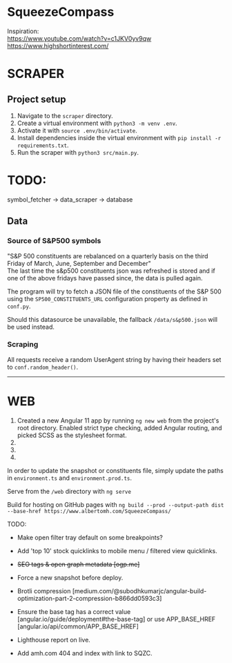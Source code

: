 # SqueezeCompass

Inspiration:  
https://www.youtube.com/watch?v=c1JKV0yv9qw  
https://www.highshortinterest.com/  


# SCRAPER
## Project setup
1. Navigate to the `scraper` directory.
2. Create a virtual environment with `python3 -m venv .env`.
3. Activate it with `source .env/bin/activate`.
4. Install dependencies inside the virtual environment with `pip install -r requirements.txt`.
5. Run the scraper with `python3 src/main.py`.

# TODO:
symbol_fetcher ->
data_scraper   ->
database

## Data

### Source of S&P500 symbols
"S&P 500 constituents are rebalanced on a quarterly basis on the third Friday of March, June, September and December"  
The last time the s&p500 constituents json was refreshed is stored and if one of the above fridays have passed since, the data is pulled again. 

The program will try to fetch a JSON file of the constituents of the S&P 500 using the 
`SP500_CONSTITUENTS_URL` configuration property as defined in `conf.py`.

Should this datasource be unavailable, the fallback `/data/s&p500.json` will be used instead.


### Scraping

All requests receive a random UserAgent string by having their headers set to `conf.random_header()`.

---

# WEB

1. Created a new Angular 11 app by running `ng new web` from the project's root directory.
   Enabled strict type checking, added Angular routing, and picked SCSS as the stylesheet format.
2.
3.
4.

In order to update the snapshot or constituents file, simply update the paths in `environment.ts` and `environment.prod.ts`.

Serve from the `/web` directory with `ng serve`

Build for hosting on GitHub pages with `ng build --prod --output-path dist --base-href https://www.albertomh.com/SqueezeCompass/`


TODO:
- Make open filter tray default on some breakpoints?
- Add 'top 10' stock quicklinks to mobile menu / filtered view quicklinks.


- <s>SEO tags & open graph metadata [ogp.me]</s>
- Force a new snapshot before deploy.


- Brotli compression [medium.com/@subodhkumarjc/angular-build-optimization-part-2-compression-b866dd0593c3]
- Ensure the base tag has a correct value [angular.io/guide/deployment#the-base-tag]
  or use APP_BASE_HREF [angular.io/api/common/APP_BASE_HREF]


- Lighthouse report on live.


- Add amh.com 404 and index with link to SQZC.
